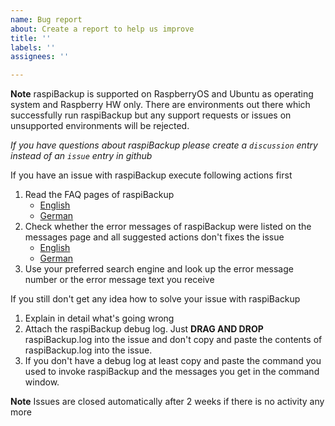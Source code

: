 ```yaml
---
name: Bug report
about: Create a report to help us improve
title: ''
labels: ''
assignees: ''

---
```


**Note**
raspiBackup is supported on RaspberryOS and Ubuntu as operating system and Raspberry HW only. There are environments out there which successfully run raspiBackup but any support requests or issues on unsupported environments will be rejected. 

*If you have questions about raspiBackup please create a `discussion` entry instead of an `issue` entry in github*

If you have an issue with raspiBackup execute following actions first
1. Read the FAQ pages of raspiBackup 
   * [English](https://www.linux-tips-and-tricks.de/en/faq)
   * [German](https://www.linux-tips-and-tricks.de/de/faq)
1. Check whether the error messages of raspiBackup were listed on the messages page and all suggested actions don't fixes the issue
   * [English](https://www.linux-tips-and-tricks.de/en/raspibackupmessagese)
   * [German](https://www.linux-tips-and-tricks.de/de/raspibackupmeldungen)
1. Use your preferred search engine and look up the error message number or the error message text you receive

If you still don't get any idea how to solve your issue with raspiBackup
1. Explain in detail what's going wrong
1. Attach the raspiBackup debug log. Just **DRAG AND DROP** raspiBackup.log into the issue and don't copy and paste the contents of raspiBackup.log into the issue. 
1. If you don't have a debug log at least copy and paste the command you used to invoke raspiBackup and the messages you get in the command window.

**Note**
Issues are closed automatically after 2 weeks if there is no activity any more
